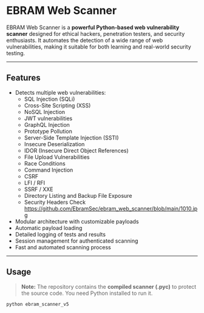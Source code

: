 # EBRAM Web Scanner

EBRAM Web Scanner is a **powerful Python-based web vulnerability scanner** designed for ethical hackers, penetration testers, and security enthusiasts. 
It automates the detection of a wide range of web vulnerabilities, making it suitable for both learning and real-world security testing.

---

## Features

- Detects multiple web vulnerabilities:
  - SQL Injection (SQLi)
  - Cross-Site Scripting (XSS)
  - NoSQL Injection
  - JWT vulnerabilities
  - GraphQL Injection
  - Prototype Pollution
  - Server-Side Template Injection (SSTI)
  - Insecure Deserialization
  - IDOR (Insecure Direct Object References)
  - File Upload Vulnerabilities
  - Race Conditions
  - Command Injection
  - CSRF
  - LFI / RFI
  - SSRF / XXE
  - Directory Listing and Backup File Exposure
  - Security Headers Check
https://github.com/EbramSec/ebram_web_scanner/blob/main/1010.jpg
- Modular architecture with customizable payloads
- Automatic payload loading
- Detailed logging of tests and results
- Session management for authenticated scanning
- Fast and automated scanning process

---

## Usage

> **Note:** The repository contains the **compiled scanner (.pyc)** to protect the source code. You need Python installed to run it.

```bash
python ebram_scanner_v5
